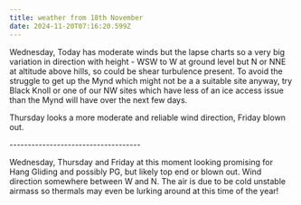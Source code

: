 ```yaml
---
title: weather from 18th November
date: 2024-11-20T07:16:20.599Z
---
```

Wednesday, Today has moderate winds but the lapse charts so a very big variation in direction with height - WSW to W at ground level but N or NNE at altitude above hills, so could be shear turbulence present.  To avoid the struggle to get up the Mynd which might not be a a suitable site anyway, try Black Knoll or one of our NW sites which have less of an ice access issue than the Mynd will have over the next few days.                                             

Thursday looks a more moderate and reliable wind direction, Friday blown out.

\------------------------------------

Wednesday, Thursday and Friday at this moment looking promising for Hang Gliding and possibly PG, but likely top end or blown out. Wind direction somewhere between W and N. The air is due to be cold unstable airmass so thermals may even be lurking around at this time of the year!